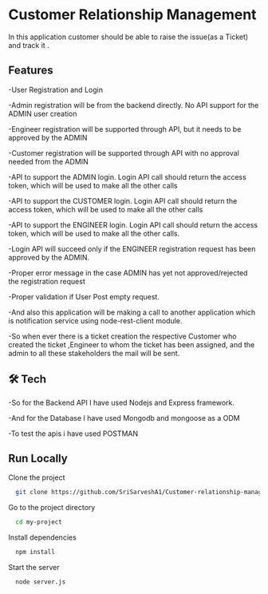 
# Customer Relationship Management

In this application customer should be able to raise the issue(as a Ticket) and track it .



## Features
-User Registration and Login 

-Admin registration will be from the backend directly. No API support for the ADMIN user creation

-Engineer registration will be supported through API, but it needs to be approved by the ADMIN

-Customer registration will be supported through API with no approval needed from the ADMIN

-API to support the ADMIN login. Login API call should return the access token, which will be used to make all the other calls

-API to support the CUSTOMER login. Login API call should return the access token, which will be used to make all the other calls

-API to support the ENGINEER login. Login API call should return the access token, which will be used to make all the other calls.

-Login API will succeed only if the ENGINEER registration request has been approved by the ADMIN.

-Proper error message in the case ADMIN has yet not approved/rejected the registration request

-Proper validation if User Post empty request.

-And also this application will be making a call to another application which is notification service using node-rest-client
module.

-So when ever there is a ticket creation the respective Customer who created the ticket ,Engineer to whom the ticket has been assigned,
and the admin to all these stakeholders the mail will be sent.
## 🛠 Tech



-So for the Backend API I have used Nodejs and Express framework.

-And for the Database I have used Mongodb and mongoose as a ODM

-To test the apis i have used POSTMAN

## Run Locally

Clone the project

```bash
  git clone https://github.com/SriSarveshA1/Customer-relationship-management
```

Go to the project directory

```bash
  cd my-project
```

Install dependencies

```bash
  npm install
```

Start the server

```bash
  node server.js
```


